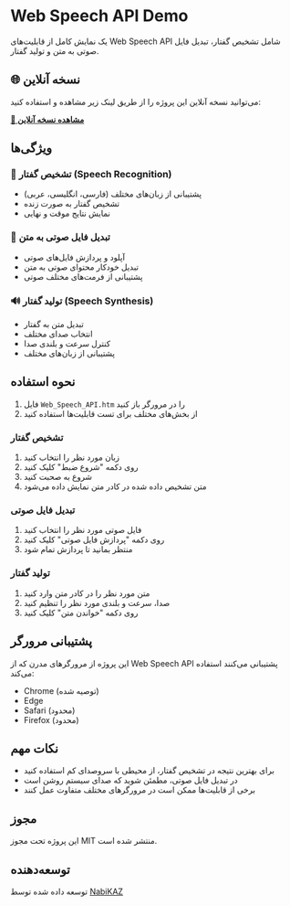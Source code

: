 # Web Speech API Demo

یک نمایش کامل از قابلیت‌های Web Speech API شامل تشخیص گفتار، تبدیل فایل صوتی به متن و تولید گفتار.

## 🌐 نسخه آنلاین

می‌توانید نسخه آنلاین این پروژه را از طریق لینک زیر مشاهده و استفاده کنید:

**[🚀 مشاهده نسخه آنلاین](https://nabikaz.github.io/Web-Speech-API/Web_Speech_API.htm)**

## ویژگی‌ها

### 🎯 تشخیص گفتار (Speech Recognition)
- پشتیبانی از زبان‌های مختلف (فارسی، انگلیسی، عربی)
- تشخیص گفتار به صورت زنده
- نمایش نتایج موقت و نهایی

### 🎵 تبدیل فایل صوتی به متن
- آپلود و پردازش فایل‌های صوتی
- تبدیل خودکار محتوای صوتی به متن
- پشتیبانی از فرمت‌های مختلف صوتی

### 🔊 تولید گفتار (Speech Synthesis)
- تبدیل متن به گفتار
- انتخاب صدای مختلف
- کنترل سرعت و بلندی صدا
- پشتیبانی از زبان‌های مختلف

## نحوه استفاده

1. فایل `Web_Speech_API.htm` را در مرورگر باز کنید
2. از بخش‌های مختلف برای تست قابلیت‌ها استفاده کنید

### تشخیص گفتار
1. زبان مورد نظر را انتخاب کنید
2. روی دکمه "شروع ضبط" کلیک کنید
3. شروع به صحبت کنید
4. متن تشخیص داده شده در کادر متن نمایش داده می‌شود

### تبدیل فایل صوتی
1. فایل صوتی مورد نظر را انتخاب کنید
2. روی دکمه "پردازش فایل صوتی" کلیک کنید
3. منتظر بمانید تا پردازش تمام شود

### تولید گفتار
1. متن مورد نظر را در کادر متن وارد کنید
2. صدا، سرعت و بلندی مورد نظر را تنظیم کنید
3. روی دکمه "خواندن متن" کلیک کنید

## پشتیبانی مرورگر

این پروژه از مرورگرهای مدرن که از Web Speech API پشتیبانی می‌کنند استفاده می‌کند:

- Chrome (توصیه شده)
- Edge
- Safari (محدود)
- Firefox (محدود)

## نکات مهم

- برای بهترین نتیجه در تشخیص گفتار، از محیطی با سروصدای کم استفاده کنید
- در تبدیل فایل صوتی، مطمئن شوید که صدای سیستم روشن است
- برخی از قابلیت‌ها ممکن است در مرورگرهای مختلف متفاوت عمل کنند

## مجوز

این پروژه تحت مجوز MIT منتشر شده است.

## توسعه‌دهنده

توسعه داده شده توسط [NabiKAZ](https://x.com/NabiKAZ)
